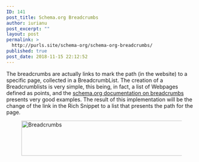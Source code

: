 ```yaml
---
ID: 141
post_title: Schema.org Breadcrumbs
author: iurianu
post_excerpt: ""
layout: post
permalink: >
  http://purls.site/schema-org/schema-org-breadcrumbs/
published: true
post_date: 2018-11-15 22:12:52
---
```

The breadcrumbs are actually links to mark the path (in the website) to a specific page, collected in a BreadcrumbList. 
The creation of a Breadcrumblists is very simple, this being, in fact, a list of Webpages defined as points, and the <a target="_blank" href="https://schema.org/BreadcrumbList" rel="nofollow">schema.org documentation on breadcrumbs</a> presents very good examples.
The result of this implementation will be the change of the link in the Rich Snippet to a list that presents the path for the page.

<figure><a title="Breadcrumbs" href="http://purls.site/wp-content/uploads/2018/11/Breadcrumbs.png"><img src="http://purls.site/wp-content/uploads/2018/11/Breadcrumbs.png" alt="Breadcrumbs" width="525" height="93" class="alignnone size-full wp-image-139" /></a></figure>